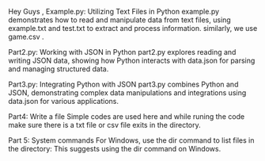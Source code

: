 Hey Guys ,
Example.py:
Utilizing Text Files in Python
example.py demonstrates how to read and manipulate data from text files, using example.txt and test.txt to extract and process information.
similarly, we use game.csv .

Part2.py:
Working with JSON in Python
part2.py explores reading and writing JSON data, showing how Python interacts with data.json for parsing and managing structured data.

Part3.py:
Integrating Python with JSON
part3.py combines Python and JSON, demonstrating complex data manipulations and integrations using data.json for various applications.

Part4:
Write a file
Simple codes are used here and while runing the code make sure there is a txt file or csv file exits in the directory.

Part 5:
System commands 
For Windows, use the dir command to list files in the directory: This suggests using the dir command on Windows.



